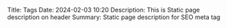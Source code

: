 Title: Tags
Date: 2024-02-03 10:20
Description: This is Static page description on header
Summary: Static page description for SEO meta tag
